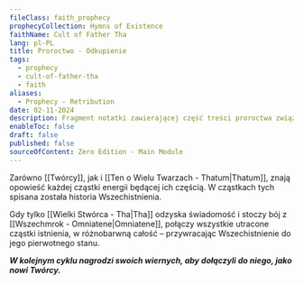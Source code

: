 ```yaml
---
fileClass: faith_prophecy
prophecyCollection: Hymns of Existence
faithName: Cult of Father Tha
lang: pl-PL
title: Proroctwo - Odkupienie
tags:
  - prophecy
  - cult-of-father-tha
  - faith
aliases:
  - Prophecy - Retribution
date: 02-11-2024
description: Fragment notatki zawierającej część treści proroctwa związanego z Kultem Wielkiego Tha.
enableToc: false
draft: false
published: false
sourceOfContent: Zero Edition - Main Module
---
```

Zarówno [[Twórcy]], jak i [[Ten o Wielu Twarzach - Thatum|Thatum]], znają opowieść każdej cząstki energii będącej ich częścią. 
W cząstkach tych spisana została historia Wszechistnienia.

Gdy tylko [[Wielki Stwórca - Tha|Tha]] odzyska świadomość i stoczy bój z [[Wszechmrok - Omniatene|Omniatene]], połączy wszystkie utracone cząstki istnienia, w różnobarwną całość – przywracając Wszechistnienie do jego pierwotnego stanu.

***W kolejnym cyklu nagrodzi swoich wiernych, aby dołączyli do niego, jako nowi Twórcy.***
